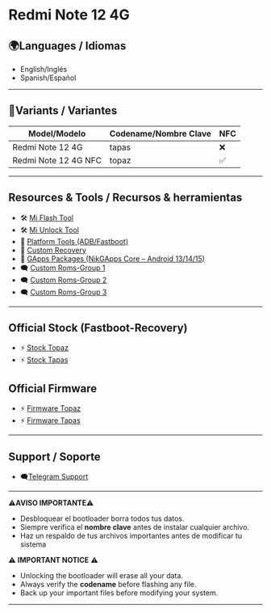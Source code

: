 # Redmi Note 12 4G

## 🌍Languages / Idiomas
- English/Inglés
- Spanish/Español

---
## 📱Variants / Variantes

| Model/Modelo           | Codename/Nombre Clave | NFC |
|------------------------|----------|-----|
| Redmi Note 12 4G       |   tapas  |  ❌  |
| Redmi Note 12 4G NFC   |   topaz  |  ✅  |

---

## Resources & Tools / Recursos & herramientas

- 🛠️ [Mi Flash Tool](https://xiaomiflashtool.com)
- 🛠️ [Mi Unlock Tool](https://en.miui.com/unlock/download_en.html)
- 📁 [Platform Tools (ADB/Fastboot)](https://developer.android.com/studio/releases/platform-tools)
- 🔧 [Custom Recovery](https://github.com/CapuchinoStudio/Redmi-Note-12-4G/releases/tag/Recovery)
- 🧩 [GApps Packages (NikGApps Core – Android 13/14/15)](https://github.com/CapuchinoStudio/Redmi-Note-12-4G/releases/tag/Gapps)
- 🗨️ [Custom Roms-Group 1](https://t.me/RedmiNote124GNFC)
- 🗨️ [Custom Roms-Group 2](https://t.me/RedmiNote12Indonesia_ch)
- 🗨️ [Custom Roms-Group 3](https://t.me/RN124GTAPAS)

  
---

##  Official Stock (Fastboot-Recovery)
- ⚡ [Stock Topaz](https://mifirm.net/model/topaz.ttt#global)
- ⚡ [Stock Tapas](https://mifirm.net/model/tapas.ttt#global)

  
## Official Firmware
- ⚡ [Firmware Topaz](https://xmfirmwareupdater.com/archive/firmware/topaz/)
- ⚡ [Firmware Tapas](https://xmfirmwareupdater.com/archive/firmware/tapas/)

---

## Support / Soporte
- 🗨️[Telegram Support](https://t.me/RedmiNote124GNFC)
  
---

⚠️**AVISO IMPORTANTE**⚠️
- Desbloquear el bootloader borra todos tus datos.
- Siempre verifica el **nombre clave** antes de instalar cualquier archivo.
- Haz un respaldo de tus archivos importantes antes de modificar tu sistema

⚠️ **IMPORTANT NOTICE** ⚠️

- Unlocking the bootloader will erase all your data.
- Always verify the **codename** before flashing any file.
- Back up your important files before modifying your system.

---



